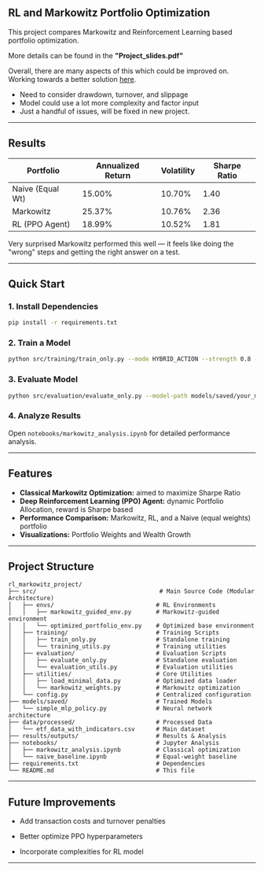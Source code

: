 ## RL and Markowitz Portfolio Optimization
This project compares Markowitz and Reinforcement Learning based portfolio optimization.

More details can be found in the **"Project_slides.pdf"**

Overall, there are many aspects of this which could be improved on. Working towards a better solution [here](https://github.com/OuJiaPeng/Portfolio-Optimization).

- Need to consider drawdown, turnover, and slippage
- Model could use a lot more complexity and factor input
- Just a handful of issues, will be fixed in new project.

---

## Results

| Portfolio         | Annualized Return | Volatility | Sharpe Ratio |
|------------------|-------------------|------------|--------------|
| Naive (Equal Wt) | 15.00%            | 10.70%     | 1.40         |
| Markowitz        | 25.37%            | 10.76%     | 2.36         |
| RL (PPO Agent)   | 18.99%            | 10.52%     | 1.81         |

Very surprised Markowitz performed this well — it feels like doing the "wrong" steps and getting the right answer on a test.

---

## Quick Start

### 1. Install Dependencies
```bash
pip install -r requirements.txt
```

### 2. Train a Model
```bash
python src/training/train_only.py --mode HYBRID_ACTION --strength 0.8 --timesteps 300000
```

### 3. Evaluate Model
```bash
python src/evaluation/evaluate_only.py --model-path models/saved/your_model.zip
```

### 4. Analyze Results
Open `notebooks/markowitz_analysis.ipynb` for detailed performance analysis.

---

## Features
- **Classical Markowitz Optimization:** aimed to maximize Sharpe Ratio  
- **Deep Reinforcement Learning (PPO) Agent:** dynamic Portfolio Allocation, reward is Sharpe based  
- **Performance Comparison:** Markowitz, RL, and a Naive (equal weights) portfolio  
- **Visualizations:** Portfolio Weights and Wealth Growth  

---

## Project Structure

    rl_markowitz_project/
    ├── src/                                   # Main Source Code (Modular Architecture)
    │   ├── envs/                             # RL Environments
    │   │   ├── markowitz_guided_env.py       # Markowitz-guided environment
    │   │   └── optimized_portfolio_env.py    # Optimized base environment
    │   ├── training/                         # Training Scripts
    │   │   ├── train_only.py                 # Standalone training
    │   │   └── training_utils.py             # Training utilities
    │   ├── evaluation/                       # Evaluation Scripts
    │   │   ├── evaluate_only.py              # Standalone evaluation
    │   │   └── evaluation_utils.py           # Evaluation utilities
    │   ├── utilities/                        # Core Utilities
    │   │   ├── load_minimal_data.py          # Optimized data loader
    │   │   └── markowitz_weights.py          # Markowitz optimization
    │   └── config.py                         # Centralized configuration
    ├── models/saved/                         # Trained Models
    │   └── simple_mlp_policy.py              # Neural network architecture
    ├── data/processed/                       # Processed Data
    │   └── etf_data_with_indicators.csv      # Main dataset
    ├── results/outputs/                      # Results & Analysis
    ├── notebooks/                            # Jupyter Analysis
    │   ├── markowitz_analysis.ipynb          # Classical optimization
    │   └── naive_baseline.ipynb              # Equal-weight baseline
    ├── requirements.txt                      # Dependencies
    └── README.md                             # This file

---

## Future Improvements

- Add transaction costs and turnover penalties

- Better optimize PPO hyperparameters

- Incorporate complexities for RL model

---

